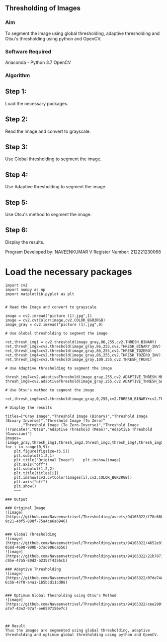 ## Thresholding of Images
### Aim
To segment the image using global thresholding, adaptive thresholding and Otsu's thresholding using python and OpenCV.

### Software Required
Anaconda - Python 3.7
OpenCV
### Algorithm
## Step 1:
Load the necessary packages.

## Step 2:
Read the Image and convert to grayscale.

## Step 3:
Use Global thresholding to segment the image.

## Step 4:
Use Adaptive thresholding to segment the image.

## Step 5:
Use Otsu's method to segment the image.

## Step 6:
Display the results.

Program
Developed by: NAVEENKUMAR V
Register Number: 212221230068
# Load the necessary packages
~~~
import cv2
import numpy as np
import matplotlib.pyplot as plt


# Read the Image and convert to grayscale

image = cv2.imread("picture (1).jpg",1)
image = cv2.cvtColor(image,cv2.COLOR_BGR2RGB)
image_gray = cv2.imread("picture (1).jpg",0)

# Use Global thresholding to segment the image

ret,thresh_img1 = cv2.threshold(image_gray,86,255,cv2.THRESH_BINARY)
ret,thresh_img2=cv2.threshold(image_gray,86,255,cv2.THRESH_BINARY_INV)
ret,thresh_img3=cv2.threshold(image_gray,86,255,cv2.THRESH_TOZERO)
ret,thresh_img4=cv2.threshold(image_gray,86,255,cv2.THRESH_TOZERO_INV)
ret,thresh_img5=cv2.threshold(image_gray,100,255,cv2.THRESH_TRUNC)

# Use Adaptive thresholding to segment the image

thresh_img7=cv2.adaptiveThreshold(image_gray,255,cv2.ADAPTIVE_THRESH_MEAN_C,cv2.THRESH_BINARY,11,2)
thresh_img8=cv2.adaptiveThreshold(image_gray,255,cv2.ADAPTIVE_THRESH_GAUSSIAN_C,cv2.THRESH_BINARY,11,2)

# Use Otsu's method to segment the image 

ret,thresh_img6=cv2.threshold(image_gray,0,255,cv2.THRESH_BINARY+cv2.THRESH_OTSU)

# Display the results

titles=["Gray Image","Threshold Image (Binary)","Threshold Image (Binary Inverse)","Threshold Image (To Zero)"
       ,"Threshold Image (To Zero-Inverse)","Threshold Image (Truncate)","Otsu","Adaptive Threshold (Mean)","Adaptive Threshold (Gaussian)"]
images=[image_gray,thresh_img1,thresh_img2,thresh_img3,thresh_img4,thresh_img5,thresh_img6,thresh_img7,thresh_img8]
for i in range(0,9):
    plt.figure(figsize=(5,5))
    plt.subplot(1,2,1)
    plt.title("Original Image")    plt.imshow(image)
    plt.axis("off")
    plt.subplot(1,2,2)
    plt.title(titles[i])
    plt.imshow(cv2.cvtColor(images[i],cv2.COLOR_BGR2RGB))
    plt.axis("off")
    plt.show()
    ~~~
    
### Output

### Original Image
![image](https://github.com/Naveenvetrivel/Thresholding/assets/94165322/f78c686f-9c21-4bf5-898f-75a4ca6a6946)


### Global Thresholding
![image](https://github.com/Naveenvetrivel/Thresholding/assets/94165322/4652e939-058d-4698-900b-57ad906ca556)
![image](https://github.com/Naveenvetrivel/Thresholding/assets/94165322/21b78712-c9be-47b5-80d2-b2357f4356cb)

### Adaptive Thresholding
![image](https://github.com/Naveenvetrivel/Thresholding/assets/94165322/07de74ed-6cbb-47f0-a4a1-1b5bcd11cd88)


### Optimum Global Thesholding using Otsu's Method
![image](https://github.com/Naveenvetrivel/Thresholding/assets/94165322/cee290fb-a7e7-43e2-97af-ee6597156e7c)



## Result
Thus the images are segmented using global thresholding, adaptive thresholding and optimum global thresholding using python and OpenCV.

